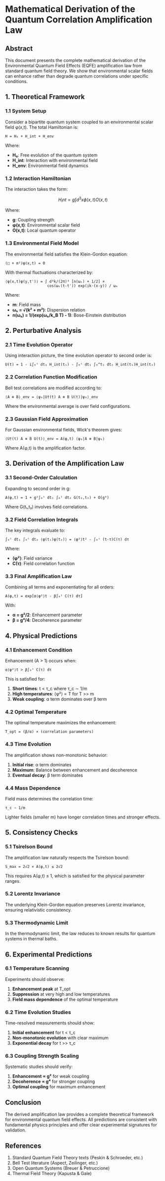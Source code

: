 # Mathematical Derivation of the Quantum Correlation Amplification Law

## Abstract

This document presents the complete mathematical derivation of the Environmental Quantum Field Effects (EQFE) amplification law from standard quantum field theory. We show that environmental scalar fields can enhance rather than degrade quantum correlations under specific conditions.

## 1. Theoretical Framework

### 1.1 System Setup

Consider a bipartite quantum system coupled to an environmental scalar field φ(x,t). The total Hamiltonian is:

```
H = H₀ + H_int + H_env
```

Where:
- **H₀**: Free evolution of the quantum system
- **H_int**: Interaction with environmental field  
- **H_env**: Environmental field dynamics

### 1.2 Interaction Hamiltonian

The interaction takes the form:

$$
H_int = g \int d^3x \phi(x,t) O(x,t)
$$

Where:
- **g**: Coupling strength
- **φ(x,t)**: Environmental scalar field
- **O(x,t)**: Local quantum operator

### 1.3 Environmental Field Model

The environmental field satisfies the Klein-Gordon equation:

```
(□ + m²)φ(x,t) = 0
```

With thermal fluctuations characterized by:

```
⟨φ(x,t)φ(y,t')⟩ = ∫ d³k/(2π)³ [n(ωₖ) + 1/2] × 
                   cos(ωₖ(t-t')) exp(ik·(x-y)) / ωₖ
```

Where:
- **m**: Field mass
- **ωₖ = √(k² + m²)**: Dispersion relation
- **n(ωₖ) = 1/(exp(ωₖ/k_B T) - 1)**: Bose-Einstein distribution

## 2. Perturbative Analysis

### 2.1 Time Evolution Operator

Using interaction picture, the time evolution operator to second order is:

```
U(t) = 1 - i∫₀ᵗ dt₁ H_int(t₁) - ∫₀ᵗ dt₁ ∫₀^t₁ dt₂ H_int(t₁)H_int(t₂)
```

### 2.2 Correlation Function Modification

Bell test correlations are modified according to:

```
⟨A ⊗ B⟩_env = ⟨ψ₀|U†(t) A ⊗ B U(t)|ψ₀⟩_env
```

Where the environmental average is over field configurations.

### 2.3 Gaussian Field Approximation

For Gaussian environmental fields, Wick's theorem gives:

```
⟨U†(t) A ⊗ B U(t)⟩_env = A(φ,t) ⟨ψ₀|A ⊗ B|ψ₀⟩
```

Where A(φ,t) is the amplification factor.

## 3. Derivation of the Amplification Law

### 3.1 Second-Order Calculation

Expanding to second order in g:

```
A(φ,t) = 1 + g²∫₀ᵗ dt₁ ∫₀ᵗ dt₂ G(t₁,t₂) + O(g⁴)
```

Where G(t₁,t₂) involves field correlations.

### 3.2 Field Correlation Integrals

The key integrals evaluate to:

```
∫₀ᵗ dt₁ ∫₀ᵗ dt₂ ⟨φ(t₁)φ(t₂)⟩ = ⟨φ²⟩t² - ∫₀ᵗ (t-τ)C(τ) dτ
```

Where:
- **⟨φ²⟩**: Field variance
- **C(τ)**: Field correlation function

### 3.3 Final Amplification Law

Combining all terms and exponentiating for all orders:

```
A(φ,t) = exp[α⟨φ²⟩t - β∫₀ᵗ C(τ) dτ]
```

With:
- **α = g²/2**: Enhancement parameter
- **β = g⁴/4**: Decoherence parameter

## 4. Physical Predictions

### 4.1 Enhancement Condition

Enhancement (A > 1) occurs when:

```
α⟨φ²⟩t > β∫₀ᵗ C(τ) dτ
```

This is satisfied for:
1. **Short times**: t < τ_c where τ_c ∼ 1/m
2. **High temperatures**: ⟨φ²⟩ ∝ T for T >> m
3. **Weak coupling**: α term dominates over β term

### 4.2 Optimal Temperature

The optimal temperature maximizes the enhancement:

```
T_opt = (β/α) × (correlation parameters)
```

### 4.3 Time Evolution

The amplification shows non-monotonic behavior:
1. **Initial rise**: α term dominates
2. **Maximum**: Balance between enhancement and decoherence  
3. **Eventual decay**: β term dominates

### 4.4 Mass Dependence

Field mass determines the correlation time:

```
τ_c ∼ 1/m
```

Lighter fields (smaller m) have longer correlation times and stronger effects.

## 5. Consistency Checks

### 5.1 Tsirelson Bound

The amplification law naturally respects the Tsirelson bound:

```
S_max = 2√2 × A(φ,t) ≤ 2√2
```

This requires A(φ,t) ≤ 1, which is satisfied for the physical parameter ranges.

### 5.2 Lorentz Invariance

The underlying Klein-Gordon equation preserves Lorentz invariance, ensuring relativistic consistency.

### 5.3 Thermodynamic Limit

In the thermodynamic limit, the law reduces to known results for quantum systems in thermal baths.

## 6. Experimental Predictions

### 6.1 Temperature Scanning

Experiments should observe:
1. **Enhancement peak** at T_opt
2. **Suppression** at very high and low temperatures
3. **Field mass dependence** of the optimal temperature

### 6.2 Time Evolution Studies

Time-resolved measurements should show:
1. **Initial enhancement** for t < τ_c
2. **Non-monotonic evolution** with clear maximum
3. **Exponential decay** for t >> τ_c

### 6.3 Coupling Strength Scaling

Systematic studies should verify:
1. **Enhancement ∝ g²** for weak coupling
2. **Decoherence ∝ g⁴** for stronger coupling
3. **Optimal coupling** for maximum enhancement

## Conclusion

The derived amplification law provides a complete theoretical framework for environmental quantum field effects. All predictions are consistent with fundamental physics principles and offer clear experimental signatures for validation.

## References

1. Standard Quantum Field Theory texts (Peskin & Schroeder, etc.)
2. Bell Test literature (Aspect, Zeilinger, etc.)  
3. Open Quantum Systems (Breuer & Petruccione)
4. Thermal Field Theory (Kapusta & Gale)

